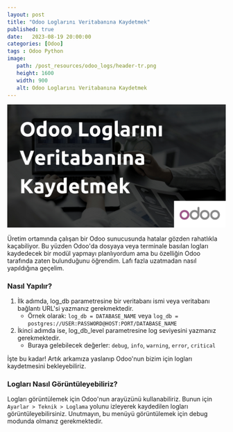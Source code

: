 ```yaml
---
layout: post
title: "Odoo Loglarını Veritabanına Kaydetmek"
published: true
date:	2023-08-19 20:00:00
categories: [Odoo]
tags : Odoo Python
image:
   path: /post_resources/odoo_logs/header-tr.png
   height: 1600
   width: 900
   alt: Odoo Loglarını Veritabanına Kaydetmek
---
```


![Odoo Loglarını Veritabanına Eklemek](post_resources/odoo_logs/header-tr.png)

Üretim ortamında çalışan bir Odoo sunucusunda hatalar gözden rahatlıkla kaçabiliyor. Bu yüzden Odoo'da dosyaya veya terminale
basılan logları kaydedecek bir modül yapmayı planlıyordum ama bu özelliğin Odoo tarafında zaten bulunduğunu öğrendim. Lafı fazla
uzatmadan nasıl yapıldığına geçelim.

### Nasıl Yapılır?

1. İlk adımda, log_db parametresine bir veritabanı ismi veya veritabanı bağlantı URL'si yazmanız gerekmektedir.
   *  Örnek olarak: `log_db = DATABASE_NAME` veya `log_db = postgres://USER:PASSWORD@HOST:PORT/DATABASE_NAME`
2. İkinci adımda ise, log_db_level parametresine log seviyesini yazmanız gerekmektedir.
   *  Buraya gelebilecek değerler: `debug`, `info`, `warning`, `error`, `critical`


İşte bu kadar! Artık arkamıza yaslanıp Odoo'nun bizim için logları kaydetmesini bekleyebiliriz.

### Logları Nasıl Görüntüleyebiliriz?

Logları görüntülemek için Odoo'nun arayüzünü kullanabiliriz. Bunun için `Ayarlar > Teknik > Loglama` yolunu izleyerek
kaydedilen logları görüntüleyebilirsiniz. Unutmayın, bu menüyü görüntülemek için debug modunda olmanız gerekmektedir.
